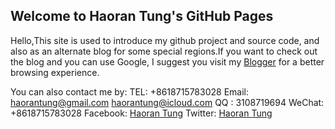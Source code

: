 ## Welcome to Haoran Tung's GitHub Pages
   Hello,This site is used to introduce my github project and source code, and also as an alternate blog for some special regions.If you want to check out the blog and you can use Google, I suggest you visit my [Blogger](https://haorantung.blogspot.com) for a better browsing experience.
   
   You can also contact me by:
   TEL: +8618715783028
   Email: haorantung@gmail.com
          haorantung@icloud.com
   QQ : 3108719694
   WeChat: +8618715783028
   Facebook: [Haoran Tung](https://www.facebook.com/haorantung)
   Twitter: [Haoran Tung](https://twitter.com/haorantung)
   
   
